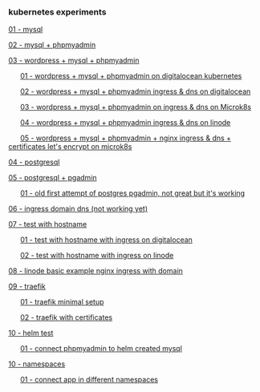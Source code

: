 ### kubernetes experiments

[01 - mysql](01_mysql/)

[02 - mysql + phpmyadmin](02_mysql_phpmyadmin/)

[03 - wordpress + mysql + phpmyadmin](03_wordpress_mysql_phpmyadmin/)

&nbsp;&nbsp;&nbsp;&nbsp;&nbsp;&nbsp;[01 - wordpress + mysql + phpmyadmin on digitalocean kubernetes](03_wordpress_mysql_phpmyadmin/01_digitalocean_kubernetes/)

&nbsp;&nbsp;&nbsp;&nbsp;&nbsp;&nbsp;[02 - wordpress + mysql + phpmyadmin ingress & dns on digitalocean](03_wordpress_mysql_phpmyadmin/02_digitalocean_kubernetes_ingress_dns/)

&nbsp;&nbsp;&nbsp;&nbsp;&nbsp;&nbsp;[03 - wordpress + mysql + phpmyadmin on ingress & dns on Microk8s](03_wordpress_mysql_phpmyadmin/03_microk8s_kubernetes_ingress_dns/)

&nbsp;&nbsp;&nbsp;&nbsp;&nbsp;&nbsp;[04 - wordpress + mysql + phpmyadmin ingress & dns on linode](03_wordpress_mysql_phpmyadmin/04_linode_kubernetes_ingress_dns/)

&nbsp;&nbsp;&nbsp;&nbsp;&nbsp;&nbsp;[05 - wordpress + mysql + phpmyadmin + nginx ingress & dns + certificates let's encrypt on microk8s](03_wordpress_mysql_phpmyadmin/05_microk8s_kubernetes_nginx_ingress_dns_letsencrypt_certificates/)

[04 - postgresql](04_postgresql/)

[05 - postgresql + pgadmin](05_postgres_pgadmin/)

&nbsp;&nbsp;&nbsp;&nbsp;&nbsp;&nbsp;[01 - old first attempt of postgres pgadmin, not great but it's working](05_postgres_pgadmin/01_woriking_first_attempt)

[06 - ingress domain dns (not working yet)](06_ingress_domain_dns/)

[07 - test with hostname](07_test_hostname/)

&nbsp;&nbsp;&nbsp;&nbsp;&nbsp;&nbsp;[01 - test with hostname with ingress on digitalocean](07_test_hostname/01_test_hostname_with_ingress_on_digitalocean/)

&nbsp;&nbsp;&nbsp;&nbsp;&nbsp;&nbsp;[02 - test with hostname with ingress on linode](07_test_hostname/02_test_hostname_with_ingress_on_linode/)

[08 - linode basic example nginx ingress with domain](08_linode_example_nginx_ingress/)

[09 - traefik](09_traefik)

&nbsp;&nbsp;&nbsp;&nbsp;&nbsp;&nbsp;[01 - traefik minimal setup](09_traefik/01_traefik_basic/)

&nbsp;&nbsp;&nbsp;&nbsp;&nbsp;&nbsp;[02 - traefik with certificates](09_traefik/02_traefik_with_certificates/)

[10 - helm test](10_helm_test)

&nbsp;&nbsp;&nbsp;&nbsp;&nbsp;&nbsp;[01 - connect phpmyadmin to helm created mysql](10_helm_test/01_connect_phpmyadmin_to_helm_mysql/)

[10 - namespaces](11_namespaces/)

&nbsp;&nbsp;&nbsp;&nbsp;&nbsp;&nbsp;[01 - connect app in different namespaces](11_namespaces/01_connect_different_namespaces/)
